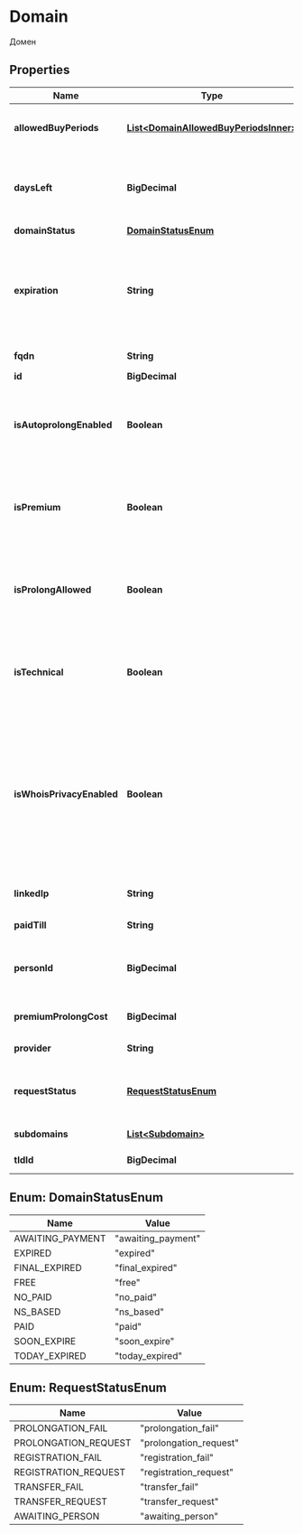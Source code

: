 

# Domain

Домен

## Properties

| Name | Type | Description | Notes |
|------------ | ------------- | ------------- | -------------|
|**allowedBuyPeriods** | [**List&lt;DomainAllowedBuyPeriodsInner&gt;**](DomainAllowedBuyPeriodsInner.md) | Допустимые периоды продления домена. |  |
|**daysLeft** | **BigDecimal** | Количество дней, оставшихся до конца срока регистрации домена. |  |
|**domainStatus** | [**DomainStatusEnum**](#DomainStatusEnum) | Статус домена. |  |
|**expiration** | **String** | Дата окончания срока регистрации домена, для доменов без срока окончания регистрации будет приходить 0000-00-00. |  |
|**fqdn** | **String** | Полное имя домена. |  |
|**id** | **BigDecimal** | ID домена. |  |
|**isAutoprolongEnabled** | **Boolean** | Это логическое значение, которое показывает, включено ли автопродление домена. |  |
|**isPremium** | **Boolean** | Это логическое значение, которое показывает, является ли домен премиальным. |  |
|**isProlongAllowed** | **Boolean** | Это логическое значение, которое показывает, можно ли сейчас продлить домен. |  |
|**isTechnical** | **Boolean** | Это логическое значение, которое показывает, является ли домен техническим. |  |
|**isWhoisPrivacyEnabled** | **Boolean** | Это логическое значение, которое показывает, включено ли скрытие данных администратора домена для whois. Если приходит null, значит для данной зоны эта услуга не доступна. |  |
|**linkedIp** | **String** | Привязанный к домену IP-адрес. |  |
|**paidTill** | **String** | До какого числа оплачен домен. |  |
|**personId** | **BigDecimal** | ID администратора, на которого зарегистрирован домен. |  |
|**premiumProlongCost** | **BigDecimal** | Стоимость премиального домена. |  |
|**provider** | **String** | ID регистратора домена. |  |
|**requestStatus** | [**RequestStatusEnum**](#RequestStatusEnum) | Статус заявки на продление/регистрацию/трансфер домена. |  |
|**subdomains** | [**List&lt;Subdomain&gt;**](Subdomain.md) | Список поддоменов. |  |
|**tldId** | **BigDecimal** | ID доменной зоны. |  |



## Enum: DomainStatusEnum

| Name | Value |
|---- | -----|
| AWAITING_PAYMENT | &quot;awaiting_payment&quot; |
| EXPIRED | &quot;expired&quot; |
| FINAL_EXPIRED | &quot;final_expired&quot; |
| FREE | &quot;free&quot; |
| NO_PAID | &quot;no_paid&quot; |
| NS_BASED | &quot;ns_based&quot; |
| PAID | &quot;paid&quot; |
| SOON_EXPIRE | &quot;soon_expire&quot; |
| TODAY_EXPIRED | &quot;today_expired&quot; |



## Enum: RequestStatusEnum

| Name | Value |
|---- | -----|
| PROLONGATION_FAIL | &quot;prolongation_fail&quot; |
| PROLONGATION_REQUEST | &quot;prolongation_request&quot; |
| REGISTRATION_FAIL | &quot;registration_fail&quot; |
| REGISTRATION_REQUEST | &quot;registration_request&quot; |
| TRANSFER_FAIL | &quot;transfer_fail&quot; |
| TRANSFER_REQUEST | &quot;transfer_request&quot; |
| AWAITING_PERSON | &quot;awaiting_person&quot; |



